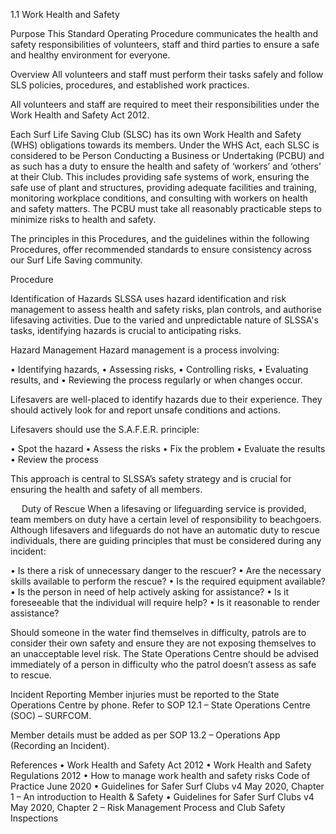 
1.1 Work Health and Safety

Purpose
This Standard Operating Procedure communicates the health and safety responsibilities of volunteers, staff and third parties to ensure a safe and healthy environment for everyone.

Overview
All volunteers and staff must perform their tasks safely and follow SLS policies, procedures, and established work practices.

All volunteers and staff are required to meet their responsibilities under the Work Health and Safety Act 2012.

Each Surf Life Saving Club (SLSC) has its own Work Health and Safety (WHS) obligations towards its members. Under the WHS Act, each SLSC is considered to be Person Conducting a Business or Undertaking (PCBU) and as such has a duty to ensure the health and safety of ‘workers’ and ‘others’ at their Club. This includes providing safe systems of work, ensuring the safe use of plant and structures, providing adequate facilities and training, monitoring workplace conditions, and consulting with workers on health and safety matters. The PCBU must take all reasonably practicable steps to minimize risks to health and safety.

The principles in this Procedures, and the guidelines within the following Procedures, offer recommended standards to ensure consistency across our Surf Life Saving community.

Procedure

Identification of Hazards
SLSSA uses hazard identification and risk management to assess health and safety risks, plan controls, and authorise lifesaving activities. Due to the varied and unpredictable nature of SLSSA's tasks, identifying hazards is crucial to anticipating risks.

Hazard Management
Hazard management is a process involving:

•	Identifying hazards,
•	Assessing risks,
•	Controlling risks,
•	Evaluating results, and
•	Reviewing the process regularly or when changes occur.

Lifesavers are well-placed to identify hazards due to their experience. They should actively look for and report unsafe conditions and actions.

Lifesavers should use the S.A.F.E.R. principle:

•	Spot the hazard
•	Assess the risks
•	Fix the problem
•	Evaluate the results
•	Review the process

This approach is central to SLSSA’s safety strategy and is crucial for ensuring the health and safety of all members.

 
Duty of Rescue
When a lifesaving or lifeguarding service is provided, team members on duty have a certain level of responsibility to beachgoers. Although lifesavers and lifeguards do not have an automatic duty to rescue individuals, there are guiding principles that must be considered during any incident:

•	Is there a risk of unnecessary danger to the rescuer?
•	Are the necessary skills available to perform the rescue?
•	Is the required equipment available?
•	Is the person in need of help actively asking for assistance?
•	Is it foreseeable that the individual will require help?
•	Is it reasonable to render assistance?

Should someone in the water find themselves in difficulty, patrols are to consider their own safety and ensure they are not exposing themselves to an unacceptable level risk. The State Operations Centre should be advised immediately of a person in difficulty who the patrol doesn’t assess as safe to rescue.

Incident Reporting
Member injuries must be reported to the State Operations Centre by phone. Refer to SOP 12.1 – State Operations Centre (SOC) – SURFCOM.

Member details must be added as per SOP 13.2 – Operations App (Recording an Incident).

References
•	Work Health and Safety Act 2012 
•	Work Health and Safety Regulations 2012
•	How to manage work health and safety risks Code of Practice June 2020
•	Guidelines for Safer Surf Clubs v4 May 2020, Chapter 1 – An introduction to Health & Safety 
•	Guidelines for Safer Surf Clubs v4 May 2020, Chapter 2 – Risk Management Process and Club Safety Inspections
 
